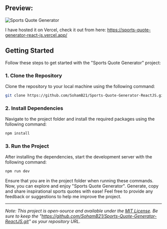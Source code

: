 ## Preview:
![Sports Quote Generator](https://github.com/SohamB21/Sports-Quote-Generator-ReactJS/assets/105418470/84da0f67-171e-463a-9b7c-c6594d1cb2ae)

I have hosted it on Vercel, check it out from here: https://sports-quote-generator-react-js.vercel.app/


## Getting Started
Follow these steps to get started with the "Sports Quote Generator" project:

### 1. Clone the Repository
Clone the repository to your local machine using the following command:

```bash
git clone https://github.com/SohamB21/Sports-Quote-Generator-ReactJS.git
```

### 2. Install Dependencies
Navigate to the project folder and install the required packages using the following command:

```bash
npm install
```

### 3. Run the Project
After installing the dependencies, start the development server with the following command:

```bash
npm run dev
```

Ensure that you are in the project folder when running these commands.
Now, you can explore and enjoy "Sports Quote Generator". Generate, copy and share inspirational sports quotes with ease!
Feel free to provide any feedback or suggestions to help me improve the project.

---
*Note: This project is open-source and available under the [MIT License](LICENSE). 
Be sure to keep the "https://github.com/SohamB21/Sports-Quote-Generator-ReactJS.git" as your repository URL.*
